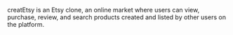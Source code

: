 creatEtsy is an Etsy clone, an online market where users can view, purchase, review, and search products created and listed by other users on the platform.
